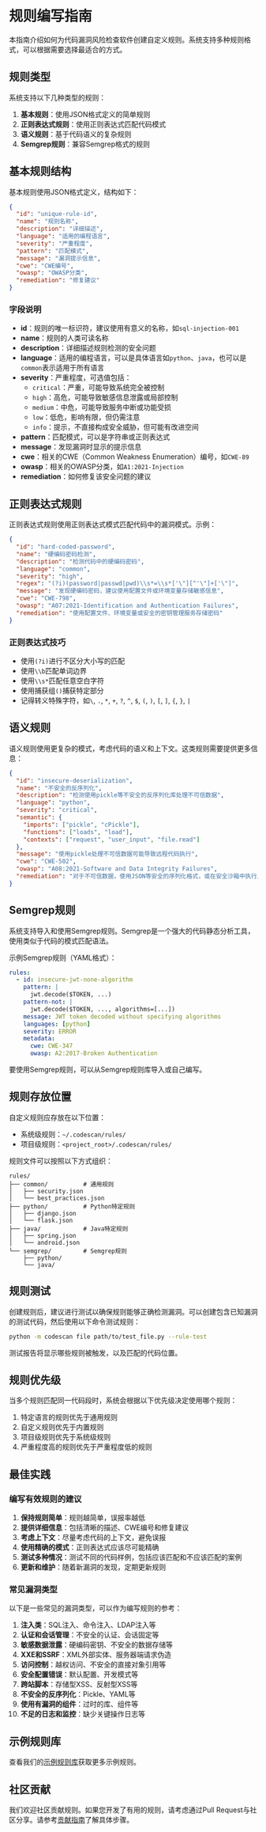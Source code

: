 # 规则编写指南

本指南介绍如何为代码漏洞风险检查软件创建自定义规则。系统支持多种规则格式，可以根据需要选择最适合的方式。

## 规则类型

系统支持以下几种类型的规则：

1. **基本规则**：使用JSON格式定义的简单规则
2. **正则表达式规则**：使用正则表达式匹配代码模式
3. **语义规则**：基于代码语义的复杂规则
4. **Semgrep规则**：兼容Semgrep格式的规则

## 基本规则结构

基本规则使用JSON格式定义，结构如下：

```json
{
  "id": "unique-rule-id",
  "name": "规则名称",
  "description": "详细描述",
  "language": "适用的编程语言",
  "severity": "严重程度",
  "pattern": "匹配模式",
  "message": "漏洞提示信息",
  "cwe": "CWE编号",
  "owasp": "OWASP分类",
  "remediation": "修复建议"
}
```

### 字段说明

- **id**：规则的唯一标识符，建议使用有意义的名称，如`sql-injection-001`
- **name**：规则的人类可读名称
- **description**：详细描述规则检测的安全问题
- **language**：适用的编程语言，可以是具体语言如`python`、`java`，也可以是`common`表示适用于所有语言
- **severity**：严重程度，可选值包括：
  - `critical`：严重，可能导致系统完全被控制
  - `high`：高危，可能导致敏感信息泄露或局部控制
  - `medium`：中危，可能导致服务中断或功能受损
  - `low`：低危，影响有限，但仍需注意
  - `info`：提示，不直接构成安全威胁，但可能有改进空间
- **pattern**：匹配模式，可以是字符串或正则表达式
- **message**：发现漏洞时显示的提示信息
- **cwe**：相关的CWE（Common Weakness Enumeration）编号，如`CWE-89`
- **owasp**：相关的OWASP分类，如`A1:2021-Injection`
- **remediation**：如何修复该安全问题的建议

## 正则表达式规则

正则表达式规则使用正则表达式模式匹配代码中的漏洞模式。示例：

```json
{
  "id": "hard-coded-password",
  "name": "硬编码密码检测",
  "description": "检测代码中的硬编码密码",
  "language": "common",
  "severity": "high",
  "regex": "(?i)(password|passwd|pwd)\\s*=\\s*['\"][^'\"]+['\"]",
  "message": "发现硬编码密码，建议使用配置文件或环境变量存储敏感信息",
  "cwe": "CWE-798",
  "owasp": "A07:2021-Identification and Authentication Failures",
  "remediation": "使用配置文件、环境变量或安全的密钥管理服务存储密码"
}
```

### 正则表达式技巧

- 使用`(?i)`进行不区分大小写的匹配
- 使用`\\b`匹配单词边界
- 使用`\\s*`匹配任意空白字符
- 使用捕获组`()`捕获特定部分
- 记得转义特殊字符，如`\`, `.`, `*`, `+`, `?`, `^`, `$`, `(`, `)`, `[`, `]`, `{`, `}`, `|`

## 语义规则

语义规则使用更复杂的模式，考虑代码的语义和上下文。这类规则需要提供更多信息：

```json
{
  "id": "insecure-deserialization",
  "name": "不安全的反序列化",
  "description": "检测使用pickle等不安全的反序列化库处理不可信数据",
  "language": "python",
  "severity": "critical",
  "semantic": {
    "imports": ["pickle", "cPickle"],
    "functions": ["loads", "load"],
    "contexts": ["request", "user_input", "file.read"]
  },
  "message": "使用pickle处理不可信数据可能导致远程代码执行",
  "cwe": "CWE-502",
  "owasp": "A08:2021-Software and Data Integrity Failures",
  "remediation": "对于不可信数据，使用JSON等安全的序列化格式，或在安全沙箱中执行反序列化"
}
```

## Semgrep规则

系统支持导入和使用Semgrep规则。Semgrep是一个强大的代码静态分析工具，使用类似于代码的模式匹配语法。

示例Semgrep规则（YAML格式）：

```yaml
rules:
  - id: insecure-jwt-none-algorithm
    pattern: |
      jwt.decode($TOKEN, ...)
    pattern-not: |
      jwt.decode($TOKEN, ..., algorithms=[...])
    message: JWT token decoded without specifying algorithms
    languages: [python]
    severity: ERROR
    metadata:
      cwe: CWE-347
      owasp: A2:2017-Broken Authentication
```

要使用Semgrep规则，可以从Semgrep规则库导入或自己编写。

## 规则存放位置

自定义规则应存放在以下位置：

- 系统级规则：`~/.codescan/rules/`
- 项目级规则：`<project_root>/.codescan/rules/`

规则文件可以按照以下方式组织：

```
rules/
├── common/          # 通用规则
│   ├── security.json
│   └── best_practices.json
├── python/          # Python特定规则
│   ├── django.json
│   └── flask.json
├── java/            # Java特定规则
│   ├── spring.json
│   └── android.json
└── semgrep/         # Semgrep规则
    ├── python/
    └── java/
```

## 规则测试

创建规则后，建议进行测试以确保规则能够正确检测漏洞。可以创建包含已知漏洞的测试代码，然后使用以下命令测试规则：

```bash
python -m codescan file path/to/test_file.py --rule-test
```

测试报告将显示哪些规则被触发，以及匹配的代码位置。

## 规则优先级

当多个规则匹配同一代码段时，系统会根据以下优先级决定使用哪个规则：

1. 特定语言的规则优先于通用规则
2. 自定义规则优先于内置规则
3. 项目级规则优先于系统级规则
4. 严重程度高的规则优先于严重程度低的规则

## 最佳实践

### 编写有效规则的建议

1. **保持规则简单**：规则越简单，误报率越低
2. **提供详细信息**：包括清晰的描述、CWE编号和修复建议
3. **考虑上下文**：尽量考虑代码的上下文，避免误报
4. **使用精确的模式**：正则表达式应该尽可能精确
5. **测试多种情况**：测试不同的代码样例，包括应该匹配和不应该匹配的案例
6. **更新和维护**：随着新漏洞的发现，定期更新规则

### 常见漏洞类型

以下是一些常见的漏洞类型，可以作为编写规则的参考：

1. **注入类**：SQL注入、命令注入、LDAP注入等
2. **认证和会话管理**：不安全的认证、会话固定等
3. **敏感数据泄露**：硬编码密钥、不安全的数据存储等
4. **XXE和SSRF**：XML外部实体、服务器端请求伪造
5. **访问控制**：越权访问、不安全的直接对象引用等
6. **安全配置错误**：默认配置、开发模式等
7. **跨站脚本**：存储型XSS、反射型XSS等
8. **不安全的反序列化**：Pickle、YAML等
9. **使用有漏洞的组件**：过时的库、组件等
10. **不足的日志和监控**：缺少关键操作日志等

## 示例规则库

查看我们的[示例规则库](https://github.com/yourusername/code-vulnerability-scanner/tree/main/examples/rules)获取更多示例规则。

## 社区贡献

我们欢迎社区贡献规则。如果您开发了有用的规则，请考虑通过Pull Request与社区分享。请参考[贡献指南](docs/CONTRIBUTING.md)了解具体步骤。 